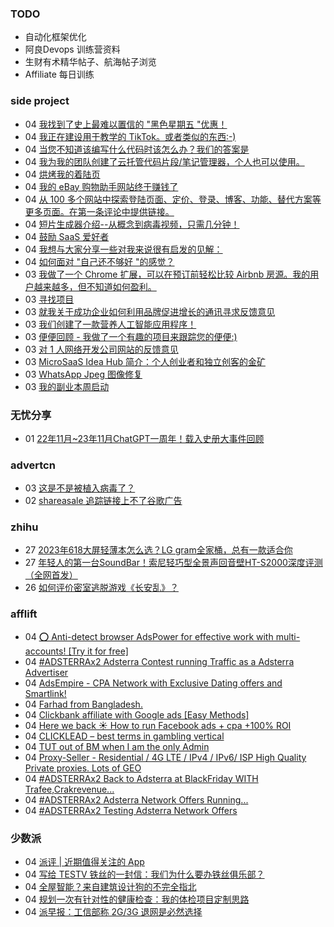 ### TODO
-  自动化框架优化
-  阿良Devops 训练营资料
-  生财有术精华帖子、航海帖子浏览
-  Affiliate 每日训练

### side project
<!-- sideproject:START -->
-  04 [我找到了史上最难以置信的 &quot;黑色星期五 &quot;优惠！](https://www.reddit.com/r/SideProject/comments/18ahwbk/i_found_the_best_unbelievable_black_friday_deal/)
-  04 [我正在建设用于教学的 TikTok。或者类似的东西:-&rpar;](https://www.reddit.com/r/SideProject/comments/18ahvq5/i_am_building_tiktok_for_teaching_and_learning_or/)
-  04 [当您不知道该编写什么代码时该怎么办？我们的答案是](https://old.reddit.com/r/SideProject/comments/18ahfv3/what_do_you_do_when_you_dont_know_what_to_code/)
-  04 [我为我的团队创建了云托管代码片段/笔记管理器，个人也可以使用。](https://www.reddit.com/r/SideProject/comments/18aflri/i_built_cloud_hosted_code_snippetnotes_manager/)
-  04 [烘烤我的着陆页](https://old.reddit.com/r/SaaS/comments/189yhb1/roast_my_landing_page/)
-  04 [我的 eBay 购物助手网站终于赚钱了](https://www.howmuchperunit.com/)
-  04 [从 100 多个网站中探索登陆页面、定价、登录、博客、功能、替代方案等更多页面。在第一条评论中提供链接。](https://old.reddit.com/r/SideProject/comments/18aeown/explore_landing_pages_pricing_login_blog_features/)
-  04 [短片生成器介绍--从概念到病毒视频，只需几分钟！](https://www.reddit.com/r/SideProject/comments/18abdwg/introducing_shorts_generator_from_concept_to/)
-  04 [鼓励 SaaS 爱好者](https://www.reddit.com/r/SideProject/comments/18aarrz/encouragement_for_saas_enthusiasts/)
-  04 [我想与大家分享一些对我来说很有启发的见解：](https://www.reddit.com/r/SideProject/comments/18a51g6/wanted_to_share_some_insights_that_have_really/)
-  04 [如何面对 &quot;自己还不够好 &quot;的感觉？](https://www.reddit.com/r/SideProject/comments/18a659q/how_to_deal_with_the_feeling_that_you_are_not/)
-  03 [我做了一个 Chrome 扩展，可以在预订前轻松比较 Airbnb 房源。我的用户越来越多，但不知道如何盈利。](https://www.reddit.com/r/SideProject/comments/18a3pau/i_made_a_chrome_extension_to_easily_compare/)
-  03 [寻找项目](https://www.reddit.com/r/SideProject/comments/18a2pmo/looking_for_a_project/)
-  03 [就我关于成功企业如何利用品牌促进增长的通讯寻求反馈意见](https://www.reddit.com/r/SideProject/comments/18a2e5w/looking_for_feedback_on_my_newsletter_on_how/)
-  03 [我们创建了一款营养人工智能应用程序！](https://www.reddit.com/r/SideProject/comments/189u5ka/we_created_a_nutrition_ai_app/)
-  03 [便便回顾 - 我做了一个有趣的项目来跟踪您的便便:&rpar;](https://www.reddit.com/r/SideProject/comments/18a1ber/the_poo_review_i_made_a_fun_project_to_track_your/)
-  03 [对 1 人网络开发公司网站的反馈意见](https://www.reddit.com/r/SideProject/comments/189yuyc/feedback_on_1man_web_dev_agency_website/)
-  03 [MicroSaaS Idea Hub 简介：个人创业者和独立创客的金矿](https://www.reddit.com/r/SideProject/comments/18a01w3/introducing_microsaas_idea_hub_a_goldmine_for/)
-  03 [WhatsApp Jpeg 图像修复](https://www.reddit.com/r/SideProject/comments/189z7e4/whatsapp_jpeg_image_repair/)
-  03 [我的副业本周启动](https://www.reddit.com/r/SideProject/comments/189xmo6/my_side_project_launched_this_week/)<!-- sideproject:END -->


### 无忧分享
<!-- ruyo:START -->
-  01 [22年11月~23年11月ChatGPT一周年！载入史册大事件回顾](https://51.ruyo.net/18557.html)<!-- ruyo:END -->

### advertcn
<!-- advertcn:START -->
-  03 [这是不是被植入病毒了？](https://www.advertcn.com/forum.php?mod=viewthread&tid=113169)
-  02 [shareasale 追踪链接上不了谷歌广告](https://www.advertcn.com/forum.php?mod=viewthread&tid=113167)<!-- advertcn:END -->

### zhihu
<!-- zhihu:START -->
-  27 [2023年618大屏轻薄本怎么选？LG gram全家桶，总有一款适合你](http://zhuanlan.zhihu.com/p/632641888?utm_campaign=rss&utm_medium=rss&utm_source=rss&utm_content=title)
-  27 [年轻人的第一台SoundBar！索尼轻巧型全景声回音壁HT-S2000深度评测（全网首发）](http://zhuanlan.zhihu.com/p/630990296?utm_campaign=rss&utm_medium=rss&utm_source=rss&utm_content=title)
-  26 [如何评价密室逃脱游戏《长安乱》？](http://www.zhihu.com/question/563950552/answer/3045961312?utm_campaign=rss&utm_medium=rss&utm_source=rss&utm_content=title)<!-- zhihu:END -->

### afflift
<!-- afflift:START -->
-  04 [⭕ Anti-detect browser AdsPower for effective work with multi-accounts! [Try it for free]](https://afflift.com/f/threads/%E2%AD%95-anti-detect-browser-adspower-for-effective-work-with-multi-accounts-try-it-for-free.8805/)
-  04 [#ADSTERRAx2 Adsterra Contest running Traffic as a Adsterra Advertiser](https://afflift.com/f/threads/adsterrax2-adsterra-contest-running-traffic-as-a-adsterra-advertiser.12135/)
-  04 [AdsEmpire - CPA Network with Exclusive Dating offers and Smartlink!](https://afflift.com/f/threads/adsempire-cpa-network-with-exclusive-dating-offers-and-smartlink.6820/)
-  04 [Farhad from Bangladesh.](https://afflift.com/f/threads/farhad-from-bangladesh.12186/)
-  04 [Clickbank affiliate with Google ads [Easy Methods]](https://afflift.com/f/threads/clickbank-affiliate-with-google-ads-easy-methods.12185/)
-  04 [Here we back ☀️ How to run Facebook ads + cpa +100% ROI](https://afflift.com/f/threads/here-we-back-%E2%98%80%EF%B8%8F-how-to-run-facebook-ads-cpa-100-roi.12146/)
-  04 [CLICKLEAD – best terms in gambling vertical](https://afflift.com/f/threads/clicklead-%E2%80%93-best-terms-in-gambling-vertical.7194/)
-  04 [TUT out of BM when I am the only Admin](https://afflift.com/f/threads/tut-out-of-bm-when-i-am-the-only-admin.12118/)
-  04 [Proxy-Seller - Residential / 4G LTE / IPv4 / IPv6/ ISP High Quality Private proxies. Lots of GEO](https://afflift.com/f/threads/proxy-seller-residential-4g-lte-ipv4-ipv6-isp-high-quality-private-proxies-lots-of-geo.11946/)
-  04 [#ADSTERRAx2 Back to Adsterra at BlackFriday WITH Trafee,Crakrevenue...](https://afflift.com/f/threads/adsterrax2-back-to-adsterra-at-blackfriday-with-trafee-crakrevenue.12115/)
-  04 [#ADSTERRAx2 Adsterra Network Offers Running...](https://afflift.com/f/threads/adsterrax2-adsterra-network-offers-running.12160/)
-  04 [#ADSTERRAx2 Testing Adsterra Network Offers](https://afflift.com/f/threads/adsterrax2-testing-adsterra-network-offers.12179/)<!-- afflift:END -->

### 少数派
<!-- sspai:START -->
-  04 [派评 | 近期值得关注的 App](https://sspai.com/post/84841)
-  04 [写给 TESTV 铁丝的一封信：我们为什么要办铁丝俱乐部？](https://sspai.com/post/84823)
-  04 [全屋智能？来自建筑设计狗的不完全指北](https://sspai.com/post/84820)
-  04 [规划一次有针对性的健康检查：我的体检项目定制思路](https://sspai.com/post/84739)
-  04 [派早报：工信部称 2G/3G 退网是必然选择](https://sspai.com/post/84815)<!-- sspai:END -->
